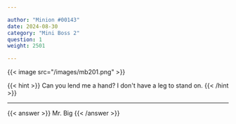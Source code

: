 ```yaml
---

author: "Minion #00143"
date: 2024-08-30
category: "Mini Boss 2"
question: 1
weight: 2501

---
```


{{< image src="/images/mb201.png" >}}

{{< hint >}} Can you lend me a hand? I don't have a leg to stand on. {{< /hint >}}

---

{{< answer >}} Mr. Big {{< /answer >}}

